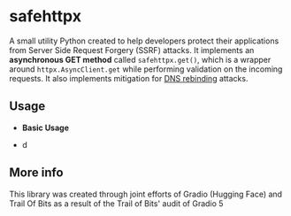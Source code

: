 # safehttpx

A small utility Python created to help developers protect their applications from Server Side Request Forgery (SSRF) attacks. It implements an **asynchronous GET method** called `safehttpx.get()`, which is a wrapper around `httpx.AsyncClient.get` while performing validation on the incoming requests. It also implements mitigation for [DNS rebinding](https://en.wikipedia.org/wiki/DNS_rebinding) attacks.

## Usage

* **Basic Usage**




* d

## More info

This library was created through joint efforts of Gradio (Hugging Face) and Trail Of Bits as a result of the Trail of Bits' audit of Gradio 5

